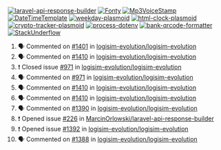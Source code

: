 [![laravel-api-response-builder](https://github-readme-stats.vercel.app/api/pin/?username=MarcinOrlowski&repo=laravel-api-response-builder&theme=default&hide_border=true&title_color=87c9c3&text_color=62696d&icon_color=636a6d&bg_color=30393e)](https://github.com/MarcinOrlowski/laravel-api-response-builder)
[![Fonty](https://github-readme-stats.vercel.app/api/pin/?username=MarcinOrlowski&repo=Fonty&theme=default&hide_border=true&title_color=87c9c3&text_color=62696d&icon_color=636a6d&bg_color=30393e)](https://github.com/MarcinOrlowski/Fonty)
[![Mp3VoiceStamp](https://github-readme-stats.vercel.app/api/pin/?username=MarcinOrlowski&repo=Mp3VoiceStamp&theme=default&hide_border=true&title_color=87c9c3&text_color=62696d&icon_color=636a6d&bg_color=30393e)](https://github.com/MarcinOrlowski/Mp3VoiceStamp)
[![DateTimeTemplate](https://github-readme-stats.vercel.app/api/pin/?username=MarcinOrlowski&repo=DateTimeTemplate&theme=default&hide_border=true&title_color=87c9c3&text_color=62696d&icon_color=636a6d&bg_color=30393e)](https://github.com/MarcinOrlowski/DateTimeTemplate)
[![weekday-plasmoid](https://github-readme-stats.vercel.app/api/pin/?username=MarcinOrlowski&repo=weekday-plasmoid&theme=default&hide_border=true&title_color=87c9c3&text_color=62696d&icon_color=636a6d&bg_color=30393e)](https://github.com/MarcinOrlowski/weekday-plasmoid)
[![html-clock-plasmoid](https://github-readme-stats.vercel.app/api/pin/?username=MarcinOrlowski&repo=html-clock-plasmoid&theme=default&hide_border=true&title_color=87c9c3&text_color=62696d&icon_color=636a6d&bg_color=30393e)](https://github.com/MarcinOrlowski/html-clock-plasmoid)
[![crypto-tracker-plasmoid](https://github-readme-stats.vercel.app/api/pin/?username=MarcinOrlowski&repo=crypto-tracker-plasmoid&theme=default&hide_border=true&title_color=87c9c3&text_color=62696d&icon_color=636a6d&bg_color=30393e)](https://github.com/MarcinOrlowski/crypto-tracker-plasmoid)
[![process-dotenv](https://github-readme-stats.vercel.app/api/pin/?username=MarcinOrlowski&repo=process-dotenv&theme=default&hide_border=true&title_color=87c9c3&text_color=62696d&icon_color=636a6d&bg_color=30393e)](https://github.com/MarcinOrlowski/process-dotenv)
[![bank-qrcode-formatter](https://github-readme-stats.vercel.app/api/pin/?username=MarcinOrlowski&repo=bank-qrcode-formatter&theme=default&hide_border=true&title_color=87c9c3&text_color=62696d&icon_color=636a6d&bg_color=30393e)](https://github.com/MarcinOrlowski/bank-qrcode-formatter)
[![StackUnderflow](https://github-readme-stats.vercel.app/api/pin/?username=MarcinOrlowski&repo=StackUnderflow&theme=default&hide_border=true&title_color=87c9c3&text_color=62696d&icon_color=636a6d&bg_color=30393e)](https://github.com/MarcinOrlowski/StackUnderflow)

<!--START_SECTION:activity-->
1. 🗣 Commented on [#1401](https://github.com/logisim-evolution/logisim-evolution/issues/1401) in [logisim-evolution/logisim-evolution](https://github.com/logisim-evolution/logisim-evolution)
2. 🗣 Commented on [#1410](https://github.com/logisim-evolution/logisim-evolution/issues/1410) in [logisim-evolution/logisim-evolution](https://github.com/logisim-evolution/logisim-evolution)
3. ❗️ Closed issue [#971](https://github.com/logisim-evolution/logisim-evolution/issues/971) in [logisim-evolution/logisim-evolution](https://github.com/logisim-evolution/logisim-evolution)
4. 🗣 Commented on [#971](https://github.com/logisim-evolution/logisim-evolution/issues/971) in [logisim-evolution/logisim-evolution](https://github.com/logisim-evolution/logisim-evolution)
5. 🗣 Commented on [#1410](https://github.com/logisim-evolution/logisim-evolution/issues/1410) in [logisim-evolution/logisim-evolution](https://github.com/logisim-evolution/logisim-evolution)
6. 🗣 Commented on [#1410](https://github.com/logisim-evolution/logisim-evolution/issues/1410) in [logisim-evolution/logisim-evolution](https://github.com/logisim-evolution/logisim-evolution)
7. 🗣 Commented on [#1390](https://github.com/logisim-evolution/logisim-evolution/issues/1390) in [logisim-evolution/logisim-evolution](https://github.com/logisim-evolution/logisim-evolution)
8. ❗️ Opened issue [#226](https://github.com/MarcinOrlowski/laravel-api-response-builder/issues/226) in [MarcinOrlowski/laravel-api-response-builder](https://github.com/MarcinOrlowski/laravel-api-response-builder)
9. ❗️ Opened issue [#1392](https://github.com/logisim-evolution/logisim-evolution/issues/1392) in [logisim-evolution/logisim-evolution](https://github.com/logisim-evolution/logisim-evolution)
10. 🗣 Commented on [#1388](https://github.com/logisim-evolution/logisim-evolution/issues/1388) in [logisim-evolution/logisim-evolution](https://github.com/logisim-evolution/logisim-evolution)
<!--END_SECTION:activity-->

